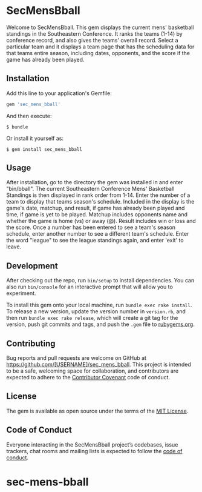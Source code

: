 # SecMensBball

Welcome to SecMensBball. This gem displays the current mens' basketball standings in the Southeastern Conference. It ranks the teams (1-14) by conference record, and also gives the teams' overall record. Select a particular team and it displays a team page that has the scheduling data for that teams entire season, including dates, opponents, and the score if the game has already been played.

## Installation

Add this line to your application's Gemfile:

```ruby
gem 'sec_mens_bball'
```

And then execute:

    $ bundle

Or install it yourself as:

    $ gem install sec_mens_bball

## Usage

After installation, go to the directory the gem was installed in and enter "bin/bball". The current Southeastern Conference Mens' Basketball Standings is then displayed in rank order from 1-14. Enter the number of a team to display that teams season's schedule. Included in the display is the game's date, matchup, and result, if game has already been played and time, if game is yet to be played. Matchup includes opponents name and whether the game is home (vs) or away (@). Result includes win or loss and the score. Once a number has been entered to see a team's season schedule, enter another number to see a different team's schedule. Enter the word "league" to see the league standings again, and enter 'exit' to leave.

## Development

After checking out the repo, run `bin/setup` to install dependencies. You can also run `bin/console` for an interactive prompt that will allow you to experiment.

To install this gem onto your local machine, run `bundle exec rake install`. To release a new version, update the version number in `version.rb`, and then run `bundle exec rake release`, which will create a git tag for the version, push git commits and tags, and push the `.gem` file to [rubygems.org](https://rubygems.org).

## Contributing

Bug reports and pull requests are welcome on GitHub at https://github.com/[USERNAME]/sec_mens_bball. This project is intended to be a safe, welcoming space for collaboration, and contributors are expected to adhere to the [Contributor Covenant](http://contributor-covenant.org) code of conduct.

## License

The gem is available as open source under the terms of the [MIT License](https://opensource.org/licenses/MIT).

## Code of Conduct

Everyone interacting in the SecMensBball project’s codebases, issue trackers, chat rooms and mailing lists is expected to follow the [code of conduct](https://github.com/[USERNAME]/sec_mens_bball/blob/master/CODE_OF_CONDUCT.md).
# sec-mens-bball

